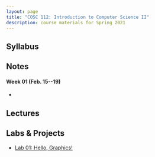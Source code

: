 ```yaml
---
layout: page
title: "COSC 112: Introduction to Computer Science II"
description: course materials for Spring 2021
---
```


## Syllabus

## Notes

#### Week 01 (Feb. 15--19)

+ 

## Lectures

## Labs & Projects

+ [Lab 01: Hello, Graphics!](/labs/01-hello-graphics/)


